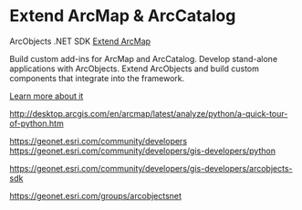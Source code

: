 # Extend ArcMap & ArcCatalog
ArcObjects .NET SDK
[Extend ArcMap](https://developers.arcgis.com/extending-the-platform/)

Build custom add-ins for ArcMap and ArcCatalog.
Develop stand-alone applications with ArcObjects.
Extend ArcObjects and build custom components that integrate into the framework.

[Learn more about it](http://desktop.arcgis.com/en/arcobjects/latest/net/webframe.htm#25cf8397-3db8-4630-a3d3-f6147cf9f2f2.htm)


http://desktop.arcgis.com/en/arcmap/latest/analyze/python/a-quick-tour-of-python.htm

https://geonet.esri.com/community/developers
https://geonet.esri.com/community/developers/gis-developers/python

https://geonet.esri.com/community/developers/gis-developers/arcobjects-sdk

https://geonet.esri.com/groups/arcobjectsnet
